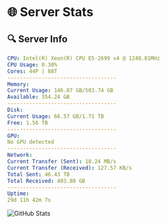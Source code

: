 # 🌐 Server Stats
## 🔍 Server Info
```yaml
CPU: Intel(R) Xeon(R) CPU E5-2699 v4 @ 1240.81MHz
CPU Usage: 0.30%
Cores: 44P | 88T
-----------------------------------
Memory:
Current Usage: 146.07 GB/503.74 GB
Available: 354.24 GB
-----------------------------------
Disk:
Current Usage: 66.57 GB/1.71 TB
Free: 1.56 TB
-----------------------------------
GPU:
No GPU detected
-----------------------------------
Network:
Current Transfer (Sent): 18.24 MB/s
Current Transfer (Received): 127.57 KB/s
Total Sent: 46.43 TB
Total Received: 403.80 GB
-----------------------------------
Uptime:
29d 11h 42m 7s
```
![GitHub Stats](https://img.shields.io/badge/Updated-2025-04-06_09:04:56-blue)